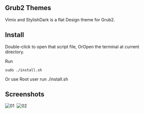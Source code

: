 
## Grub2 Themes

Vimix and StylishDark is a flat Design theme for Grub2.

## Install

Double-click to open that script file,
OrOpen the terminal at current directory.

Run

    sudo ./install.sh

Or use Root user run ./install.sh

## Screenshots
![01](https://github.com/vinceliuice/grub2-themes/blob/master/screenshot-vimix.jpeg?raw=true) 
![02](https://github.com/vinceliuice/grub2-themes/blob/master/screenshot-stylish.jpeg?raw=true) 

